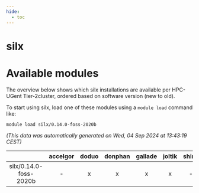 ```yaml
---
hide:
  - toc
---
```


silx
====

# Available modules


The overview below shows which silx installations are available per HPC-UGent Tier-2cluster, ordered based on software version (new to old).

To start using silx, load one of these modules using a `module load` command like:

```shell
module load silx/0.14.0-foss-2020b
```

*(This data was automatically generated on Wed, 04 Sep 2024 at 13:43:19 CEST)*  

| |accelgor|doduo|donphan|gallade|joltik|shinx|skitty|
| :---: | :---: | :---: | :---: | :---: | :---: | :---: | :---: |
|silx/0.14.0-foss-2020b|-|x|x|x|x|-|x|
